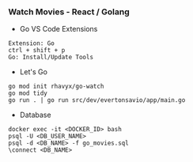 ### Watch Movies - React / Golang

* Go VS Code Extensions
```
Extension: Go
ctrl + shift + p
Go: Install/Update Tools
```

* Let's Go
```
go mod init rhavyx/go-watch
go mod tidy
go run . | go run src/dev/evertonsavio/app/main.go
```

* Database 
```
docker exec -it <DOCKER_ID> bash
psql -U <DB_USER_NAME>
psql -d <DB_NAME> -f go_movies.sql
\connect <DB_NAME>
```